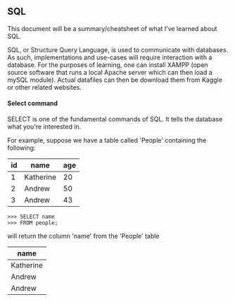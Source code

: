 ## SQL

This document will be a summary/cheatsheet of what I've learned about SQL.

SQL, or Structure Query Language, is used to communicate with databases. As such, implementations and use-cases will require interaction with a database. For the purposes of learning, one can install XAMPP (open source software that runs a local Apache server which can then load a mySQL module). Actual datafiles can then be download them from Kaggle or other related websites.



#### Select command

SELECT is one of the fundamental commands of SQL. It tells the database what you're interested in.

For example, suppose we have a table called 'People' containing the following:

| id   | name      | age  |
| ---- | --------- | ---- |
| 1    | Katherine | 20   |
| 2    | Andrew    | 50   |
| 3    | Andrew    | 43   |

```mysql
>>> SELECT name 
>>> FROM people;
```

will return the column 'name' from the 'People' table

| name      |
| --------- |
| Katherine |
| Andrew    |
| Andrew    |

